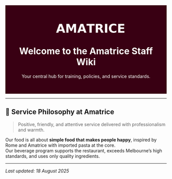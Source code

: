 <div style="background-color:#390013;padding:2rem;text-align:center;">
  <img src="assets/logo.png" alt="Amatrice Logo" width="300"/>
  <h1 style="color:white;margin-top:1rem;">Welcome to the Amatrice Staff Wiki</h1>
  <p style="color:white;">Your central hub for training, policies, and service standards.</p>
</div>

---

## 🌟 Service Philosophy at Amatrice
> Positive, friendly, and attentive service delivered with professionalism and warmth.

Our food is all about **simple food that makes people happy**, inspired by Rome and Amatrice with imported pasta at the core.  
Our beverage program supports the restaurant, exceeds Melbourne’s high standards, and uses only quality ingredients.

---

*Last updated: 18 August 2025*
